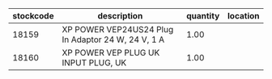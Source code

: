 |stockcode|description|quantity|location|
|---------|-----------|--------|--------|
|18159|XP POWER VEP24US24  Plug In Adaptor 24 W, 24 V, 1 A|1.00||
|18160|XP POWER  VEP PLUG UK  INPUT PLUG, UK|1.00||
